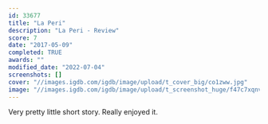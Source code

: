 ```yaml
---
id: 33677
title: "La Peri"
description: "La Peri - Review"
score: 7
date: "2017-05-09"
completed: TRUE
awards: ""
modified_date: "2022-07-04"
screenshots: []
cover: "//images.igdb.com/igdb/image/upload/t_cover_big/co1zww.jpg"
image: "//images.igdb.com/igdb/image/upload/t_screenshot_huge/f47c7xqnvwuaos1clo9i.jpg"
---
```

Very pretty little short story. Really enjoyed it.